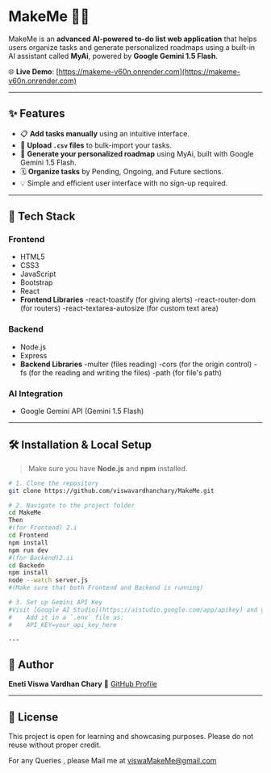 # MakeMe 🧠✅

MakeMe is an **advanced AI-powered to-do list web application** that helps users organize tasks and generate personalized roadmaps using a built-in AI assistant called **MyAi**, powered by **Google Gemini 1.5 Flash**.

🌐 **Live Demo**: [https://makeme-v60n.onrender.com](https://makeme-v60n.onrender.com)

---

## ✨ Features

- 📋 **Add tasks manually** using an intuitive interface.
- 📁 **Upload `.csv` files** to bulk-import your tasks.
- 🤖 **Generate your personalized roadmap** using MyAi, built with Google Gemini 1.5 Flash.
- 🗓️ **Organize tasks** by Pending, Ongoing, and Future sections.
- 💡 Simple and efficient user interface with no sign-up required.

---

## 🚀 Tech Stack

### Frontend
- HTML5
- CSS3
- JavaScript
- Bootstrap
- React
- **Frontend Libraries**
    -react-toastify (for giving alerts)
    -react-router-dom (for routers)
    -react-textarea-autosize  (for custom text area)

### Backend
- Node.js
- Express
- **Backend Libraries**
    -multer (files reading)
    -cors (for the origin control)
    -fs (for the reading and writing the files)
    -path (for file's path)

### AI Integration
- Google Gemini API (Gemini 1.5 Flash)

---

## 🛠️ Installation & Local Setup

> Make sure you have **Node.js** and **npm** installed.

```bash
# 1. Clone the repository
git clone https://github.com/viswavardhanchary/MakeMe.git

# 2. Navigate to the project folder
cd MakeMe 
Then
#(for Frontend) 2.i 
cd Frontend
npm install
npm run dev
#(for Backend)2.ii
cd Backedn
npm install
node --watch server.js
#(Make sure that both Frontend and Backend is running)

# 3. Set up Gemini API Key
#Visit [Google AI Studio](https://aistudio.google.com/app/apikey) and generate your API key.
#    Add it in a `.env` file as:
#    API_KEY=your_api_key_here

---
```
## 👤 Author

**Eneti Viswa Vardhan Chary**
🔗 [GitHub Profile](https://github.com/viswavardhanchary)

---

## 📄 License

This project is open for learning and showcasing purposes. Please do not reuse without proper credit.

For any Queries , please Mail me at viswaMakeMe@gmail.com